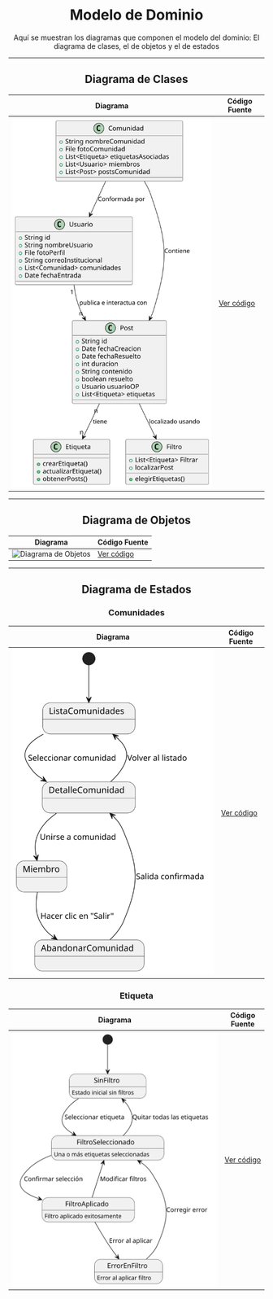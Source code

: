 <div align="center">

# Modelo de Dominio

Aquí se muestran los diagramas que componen el modelo del dominio: El diagrama de clases, el de objetos y el de estados



---
## Diagrama de Clases

| **Diagrama** | **Código Fuente** |
|--------------|--------------------|
| ![Diagrama de Clases](/MdD/DdClases/5ª_Iteración/DdClases.svg) | [Ver código](/MdD/DdClases/5ª_Iteración/DdClases.puml) |

---
## Diagrama de Objetos

| **Diagrama** | **Código Fuente** |
|--------------|--------------------|
| ![Diagrama de Objetos]() | [Ver código](/MdD/DdObjetos/4ª_Iteración/DdEntidades.puml) |

---
## Diagrama de Estados

### Comunidades

| **Diagrama** | **Código Fuente** |
|--------------|--------------------|
| ![Diagrama de Objetos](/MdD/DdEstados_Comunidades/DdEstados_Comunidades.svg) | [Ver código](/MdD/DdEstados_Comunidades/1ª_Iteración/DdEstados_Comunidades.puml) |

### Etiqueta

| **Diagrama** | **Código Fuente** |
|--------------|--------------------|
| ![Diagrama de Objetos](/MdD/DdEstados_Etiqueta/1ª_Iteración/DdEstados_Etiquetas.svg) | [Ver código](/MdD/DdEstados_Etiqueta/1ª_Iteración/DdEstados_Etiqueta.puml) |

</div>
